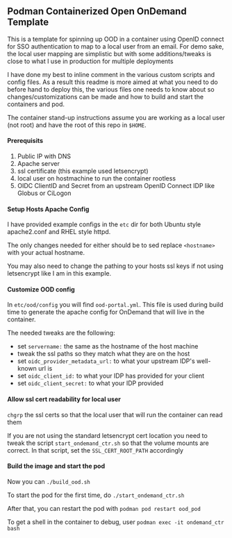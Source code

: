 ## Podman Containerized Open OnDemand Template

This is a template for spinning up OOD in a container using OpenID connect for SSO authentication to map to a local user from an email. For demo sake, the local user mapping are simplistic but with some additions/tweaks is close to what I use in production for multiple deployments

I have done my best to inline comment in the various custom scripts and config files. As a result this readme is more aimed at what you need to do before hand to deploy this, the various files one needs to know about so changes/customizations can be made and how to build and start the containers and pod.

The container stand-up instructions assume you are working as a local user (not root) and have the root of this repo in `$HOME`.

#### Prerequisits

1. Public IP with DNS
2. Apache server
3. ssl certificate (this example used letsencrypt)
4. local user on hostmachine to run the container rootless
5. OIDC ClientID and Secret from an upstream OpenID Connect IDP like Globus or CiLogon

#### Setup Hosts Apache Config

I have provided example configs in the `etc` dir for both Ubuntu style apache2.conf and RHEL style httpd.

The only changes needed for either should be to sed replace `<hostname>` with your actual hostname. 

You may also need to change the pathing to your hosts ssl keys if not using letsencrypt like I am in this example.

#### Customize OOD config 

In `etc/ood/config` you will find `ood-portal.yml`. This file is used during build time to generate the apache config for OnDemand that will live in the container.

The needed tweaks are the following:

* set `servername:` the same as the hostname of the host machine
* tweak the ssl paths so they match what they are on the host
* set `oidc_provider_metadata_url:` to what your upstream IDP's well-known url is
* set `oidc_client_id:` to what your IDP has provided for your client
* set `oidc_client_secret:` to what your IDP provided

#### Allow ssl cert readability for local user

`chgrp` the ssl certs so that the local user that will run the container can read them

If you are not using the standard letsencrypt cert location you need to tweak the script `start_ondemand_ctr.sh` so that the volume mounts are correct. In that script, set the `SSL_CERT_ROOT_PATH` accordingly


#### Build the image and start the pod

Now you can `./build_ood.sh`

To start the pod for the first time, do `./start_ondemand_ctr.sh`

After that, you can restart the pod with `podman pod restart ood_pod`

To get a shell in the container to debug, user `podman exec -it ondemand_ctr bash`

